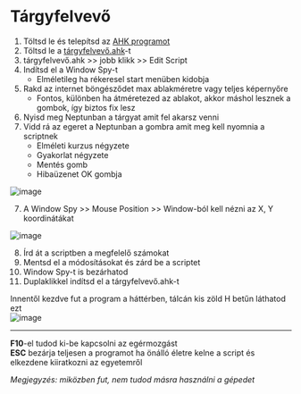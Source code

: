 # Tárgyfelvevő

1. Töltsd le és telepítsd az [AHK programot](https://www.autohotkey.com/download/ahk-install.exe)
2. Töltsd le a [tárgyfelvevő.ahk](https://github.com/Screeper11/targyfelvevo/releases/download/v1.0/targyfelvevo.ahk)-t
4. tárgyfelvevő.ahk >> jobb klikk >> Edit Script
5. Indítsd el a Window Spy-t
    - Elméletileg ha rékeresel start menüben kidobja
6. Rakd az internet böngésződet max ablakméretre vagy teljes képernyőre
    - Fontos, különben ha átméretezed az ablakot, akkor máshol lesznek a gombok, így biztos fix lesz
7. Nyisd meg Neptunban a tárgyat amit fel akarsz venni
8. Vidd rá az egeret a Neptunban a gombra amit meg kell nyomnia a scriptnek
    - Elméleti kurzus négyzete
    - Gyakorlat négyzete
    - Mentés gomb
    - Hibaüzenet OK gombja  

![image](https://user-images.githubusercontent.com/61841683/131999691-595cfe35-d995-48cb-8344-1206d51a0d01.png)

7. A Window Spy >> Mouse Position >> Window-ból kell nézni az X, Y koordinátákat

![image](https://user-images.githubusercontent.com/61841683/131999347-988e3b5b-0d42-4589-aa8c-4faf9896883b.png)

8. Írd át a scriptben a megfelelő számokat
9. Mentsd el a módosításokat és zárd be a scriptet
10. Window Spy-t is bezárhatod
11. Duplaklikkel indítsd el a tárgyfelvevő.ahk-t


Innentől kezdve fut a program a háttérben, tálcán kis zöld H betűn láthatod ezt  
![image](https://user-images.githubusercontent.com/61841683/131998885-9eaade5e-80f0-4ce9-a186-826e675f40c5.png)

---

**F10**-el tudod ki-be kapcsolni az egérmozgást  
**ESC** bezárja teljesen a programot ha önálló életre kelne a script és elkezdene kiiratkozni az egyetemről

*Megjegyzés: miközben fut, nem tudod másra használni a gépedet*

